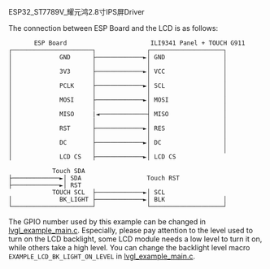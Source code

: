ESP32_ST7789V_耀元鸿2.8寸IPS屏Driver

The connection between ESP Board and the LCD is as follows:

```
       ESP Board                       ILI9341 Panel + TOUCH G911
┌──────────────────────┐              ┌────────────────────┐
│             GND      ├─────────────►│ GND                │
│                      │              │                    │
│             3V3      ├─────────────►│ VCC                │
│                      │              │                    │
│             PCLK     ├─────────────►│ SCL                │
│                      │              │                    │
│             MOSI     ├─────────────►│ MOSI               │
│                      │              │                    │
│             MISO     |◄─────────────┤ MISO               │
│                      │              │                    │
│             RST      ├─────────────►│ RES                │
│                      │              │                    │
│             DC       ├─────────────►│ DC                 │
│                      │              │                    │
│             LCD CS   ├─────────────►│ LCD CS

            Touch SDA
├─────────────►│ SDA                  Touch RST
├─────────────►│ RST   
            TOUCH SCL  ├─────────────►│ SCL                
│             BK_LIGHT ├─────────────►│ BLK                │
└──────────────────────┘              └────────────────────┘
```

The GPIO number used by this example can be changed in [lvgl_example_main.c](main/spi_lcd_touch_example_main.c).
Especially, please pay attention to the level used to turn on the LCD backlight, some LCD module needs a low level to turn it on, while others take a high level. You can change the backlight level macro `EXAMPLE_LCD_BK_LIGHT_ON_LEVEL` in [lvgl_example_main.c](main/spi_lcd_touch_example_main.c).

